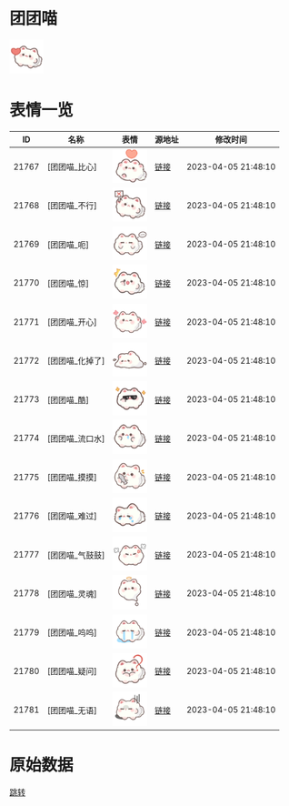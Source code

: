# 团团喵

<img src="./cover.png" height="60" alt="cover" />

# 表情一览

|ID|名称|表情|源地址|修改时间|
|----|----|----|----|----|
|21767|[团团喵_比心]|<img src="./pic/021767_%5B团团喵_比心%5D.png" height="60" alt="比心"/>|[链接](https://i0.hdslb.com/bfs/garb/cb36064299cf2782f98ace89bfccf38fdb2e12fc.png)|2023-04-05 21:48:10|
|21768|[团团喵_不行]|<img src="./pic/021768_%5B团团喵_不行%5D.png" height="60" alt="不行"/>|[链接](https://i0.hdslb.com/bfs/garb/d61cd863b3145d09b00df6620a855b7efd9e6e74.png)|2023-04-05 21:48:10|
|21769|[团团喵_呃]|<img src="./pic/021769_%5B团团喵_呃%5D.png" height="60" alt="呃"/>|[链接](https://i0.hdslb.com/bfs/garb/a7a2b86161f4527305f9c1042d71a7d6ee1dbd04.png)|2023-04-05 21:48:10|
|21770|[团团喵_惊]|<img src="./pic/021770_%5B团团喵_惊%5D.png" height="60" alt="惊"/>|[链接](https://i0.hdslb.com/bfs/garb/a072ad3385e6d15e275394da9fd2adac49916f91.png)|2023-04-05 21:48:10|
|21771|[团团喵_开心]|<img src="./pic/021771_%5B团团喵_开心%5D.png" height="60" alt="开心"/>|[链接](https://i0.hdslb.com/bfs/garb/9049c098d20abf81cbd785fa9a3873b373ead4ba.png)|2023-04-05 21:48:10|
|21772|[团团喵_化掉了]|<img src="./pic/021772_%5B团团喵_化掉了%5D.png" height="60" alt="化掉了"/>|[链接](https://i0.hdslb.com/bfs/garb/c2ca07aaafe171867acd0ce45cad55bfd783e57b.png)|2023-04-05 21:48:10|
|21773|[团团喵_酷]|<img src="./pic/021773_%5B团团喵_酷%5D.png" height="60" alt="酷"/>|[链接](https://i0.hdslb.com/bfs/garb/367ad09cb98aa63e5b2f8917038d4a6308e3bd21.png)|2023-04-05 21:48:10|
|21774|[团团喵_流口水]|<img src="./pic/021774_%5B团团喵_流口水%5D.png" height="60" alt="流口水"/>|[链接](https://i0.hdslb.com/bfs/garb/aa0397c08b6c4026c349bab8e959679aa849e4c9.png)|2023-04-05 21:48:10|
|21775|[团团喵_摸摸]|<img src="./pic/021775_%5B团团喵_摸摸%5D.png" height="60" alt="摸摸"/>|[链接](https://i0.hdslb.com/bfs/garb/965c06f35b08ebf25d829e1e0f48f491f2e66b64.png)|2023-04-05 21:48:10|
|21776|[团团喵_难过]|<img src="./pic/021776_%5B团团喵_难过%5D.png" height="60" alt="难过"/>|[链接](https://i0.hdslb.com/bfs/garb/cd2a18b82063927b26e9bdd315e647c0e88ea7d6.png)|2023-04-05 21:48:10|
|21777|[团团喵_气鼓鼓]|<img src="./pic/021777_%5B团团喵_气鼓鼓%5D.png" height="60" alt="气鼓鼓"/>|[链接](https://i0.hdslb.com/bfs/garb/98c1cb654346c44320a431288263b5582d6d82b1.png)|2023-04-05 21:48:10|
|21778|[团团喵_灵魂]|<img src="./pic/021778_%5B团团喵_灵魂%5D.png" height="60" alt="灵魂"/>|[链接](https://i0.hdslb.com/bfs/garb/176c0fdd3074533be5de5327c79203a66f6eeff6.png)|2023-04-05 21:48:10|
|21779|[团团喵_呜呜]|<img src="./pic/021779_%5B团团喵_呜呜%5D.png" height="60" alt="呜呜"/>|[链接](https://i0.hdslb.com/bfs/garb/83f1962b64b6a399cb57f0f789d77182bfe56209.png)|2023-04-05 21:48:10|
|21780|[团团喵_疑问]|<img src="./pic/021780_%5B团团喵_疑问%5D.png" height="60" alt="疑问"/>|[链接](https://i0.hdslb.com/bfs/garb/4699413b18d0b46b51b66917d7f2a23d47576b5f.png)|2023-04-05 21:48:10|
|21781|[团团喵_无语]|<img src="./pic/021781_%5B团团喵_无语%5D.png" height="60" alt="无语"/>|[链接](https://i0.hdslb.com/bfs/garb/75e7e592306cc66967f70303c9118f1aeb128ccf.png)|2023-04-05 21:48:10|

# 原始数据

[跳转](./raw.json)


